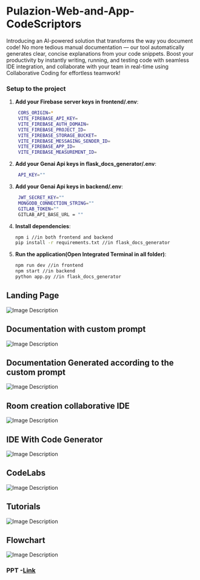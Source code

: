 # Pulazion-Web-and-App-CodeScriptors
Introducing an AI-powered solution that transforms the way you document code! No more tedious manual documentation — our tool automatically generates clear, concise explanations from your code snippets. Boost your productivity by instantly writing, running, and testing code with seamless IDE integration, and collaborate with your team in real-time using Collaborative Coding for effortless teamwork!
### Setup to the project

1. **Add your Firebase server keys in frontend/.env**:
   ```bash
    CORS_ORIGIN=*
    VITE_FIREBASE_API_KEY=
    VITE_FIREBASE_AUTH_DOMAIN=
    VITE_FIREBASE_PROJECT_ID=
    VITE_FIREBASE_STORAGE_BUCKET=
    VITE_FIREBASE_MESSAGING_SENDER_ID=
    VITE_FIREBASE_APP_ID=
    VITE_FIREBASE_MEASUREMENT_ID=
    ```
2. **Add your Genai Api keys in flask_docs_generator/.env**:
   ```bash
    API_KEY=""
    ```
3. **Add your Genai Api keys in backend/.env**:
   ```bash
    JWT_SECRET_KEY=""
    MONGODB_CONNECTION_STRING=""
    GITLAB_TOKEN=""
    GITLAB_API_BASE_URL = ""
    ```
4. **Install dependencies**:
    ```bash
    npm i //in both frontend and backend
    pip install -r requirements.txt //in flask_docs_generator
    ```
5. **Run the application(Open Integrated Terminal in all folder)**:
    ```bash
    npm run dev //in frontend
    npm start //in backend
    python app.py //in flask_docs_generator
    ```

## Landing Page

<img src="photos/Home.png" alt="Image Description">

## Documentation with custom prompt

<img src="photos/Documentation with custom prompt.png" alt="Image Description">

## Documentation Generated according to the custom prompt

<img src="photos/Documentation.png" alt="Image Description">

## Room creation collaborative IDE

<img src="photos/Room creation collabrative IDE.jpg" alt="Image Description">

## IDE With Code Generator

<img src="photos/IDE With Code Generator .jpg" alt="Image Description">

## CodeLabs

<img src="photos/codeLabs.jpg" alt="Image Description">

## Tutorials

<img src="photos/Tutorials.png" alt="Image Description">

## Flowchart

<img src="photos/flowchart.png" alt="Image Description">

### PPT -[Link]([https://docs.google.com/presentation/d/1QjwN2sjMZMjTXLlL4DY-FYB71QYu9HeE/edit?usp=sharing&ouid=105531779058336701957&rtpof=true&sd=true](https://docs.google.com/presentation/d/1u7T6GmGnXoGLsgfVxBaZxgCNi9l76l6p/edit?usp=sharing&ouid=105531779058336701957&rtpof=true&sd=true))
